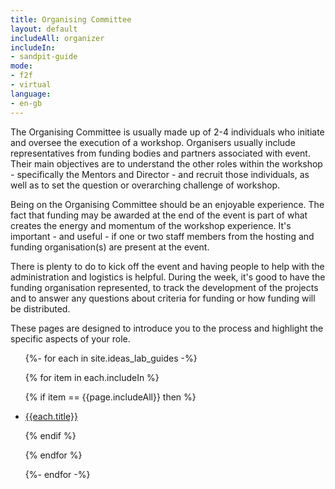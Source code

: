 ```yaml
---
title: Organising Committee
layout: default
includeAll: organizer
includeIn:
- sandpit-guide
mode:
- f2f
- virtual
language:
- en-gb
---
```


The Organising Committee is usually made up of 2-4 individuals who initiate and oversee the execution of a workshop. Organisers usually include representatives from funding bodies and partners associated with event. Their main objectives are to understand the other roles within the workshop - specifically the Mentors and Director -  and recruit those individuals, as well as to set the question or overarching challenge of workshop.

Being on the Organising Committee should be an enjoyable experience. The fact that funding may be awarded at the end of the event is part of what creates the energy and momentum of the workshop experience. It's important - and useful - if one or two staff members from the hosting and funding organisation(s) are present at the event. 

There is plenty to do to kick off the event and having people to help with the administration and logistics is helpful. During the week, it's good to have the funding organisation represented, to track the development of the projects and to answer any questions about criteria for funding or how funding will be distributed.

These pages are designed to introduce you to the process and highlight the specific aspects of your role.

<ul>
{%- for each in site.ideas_lab_guides -%}

{% for item in each.includeIn %}

{% if item == {{page.includeAll}} then %}

<li><a href="{{each.url}}">{{each.title}}</a></li>

{% endif %}

{% endfor %}

{%- endfor -%}
</ul>
